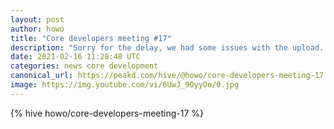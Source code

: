 ```yaml
---
layout: post
author: howo
title: "Core developers meeting #17"
description: "Sorry for the delay, we had some issues with the upload. meeting tl;dr: Dev sync: you should listen in Downvote proposals / Instead of downvote: feasibility of DHF vote to be adjustable in pre-set % ..."
date: 2021-02-16 11:28:48 UTC
categories: news core development
canonical_url: https://peakd.com/hive/@howo/core-developers-meeting-17
image: https://img.youtube.com/vi/6UwJ_9OyyOo/0.jpg
---
```

{% hive howo/core-developers-meeting-17 %}
